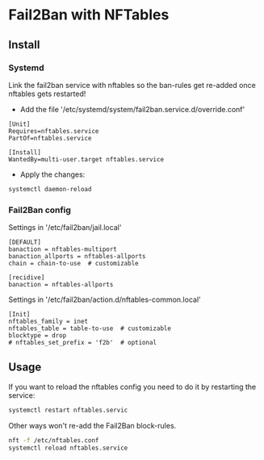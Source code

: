 # Fail2Ban with NFTables

## Install

### Systemd

Link the fail2ban service with nftables so the ban-rules get re-added once nftables gets restarted!

* Add the file '/etc/systemd/system/fail2ban.service.d/override.conf'

```
[Unit]
Requires=nftables.service
PartOf=nftables.service

[Install]
WantedBy=multi-user.target nftables.service
```

* Apply the changes:

```bash
systemctl daemon-reload
```

### Fail2Ban config

Settings in '/etc/fail2ban/jail.local'

```
[DEFAULT]
banaction = nftables-multiport
banaction_allports = nftables-allports
chain = chain-to-use  # customizable

[recidive]
banaction = nftables-allports
```

Settings in '/etc/fail2ban/action.d/nftables-common.local'

```
[Init]
nftables_family = inet
nftables_table = table-to-use  # customizable
blocktype = drop
# nftables_set_prefix = 'f2b'  # optional
```

## Usage

If you want to reload the nftables config you need to do it by restarting the service:

```bash
systemctl restart nftables.servic
```

Other ways won't re-add the Fail2Ban block-rules.

```bash
nft -f /etc/nftables.conf
systemctl reload nftables.service
```

